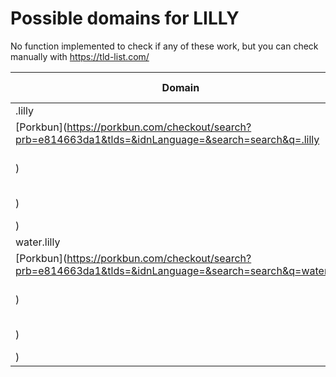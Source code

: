 # Possible domains for LILLY

No function implemented to check if any of these work, but you can check manually with https://tld-list.com/

| Domain | Porkbun | NameCheap | Google Domains |
|---|---|---|---|
| .lilly | [Porkbun](https://porkbun.com/checkout/search?prb=e814663da1&tlds=&idnLanguage=&search=search&q=.lilly) | [Namecheap](https://www.namecheap.com/domains/registration/results/?domain=.lilly) | [Google](https://domains.google.com/registrar/search?searchTerm=.lilly) |
| water.lilly | [Porkbun](https://porkbun.com/checkout/search?prb=e814663da1&tlds=&idnLanguage=&search=search&q=water.lilly) | [Namecheap](https://www.namecheap.com/domains/registration/results/?domain=water.lilly) | [Google](https://domains.google.com/registrar/search?searchTerm=water.lilly) |
